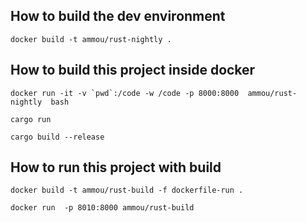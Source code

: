 ## How to build  the dev environment
``` docker build -t ammou/rust-nightly .  ```

## How to build  this project inside docker 

``` docker run -it -v `pwd`:/code -w /code -p 8000:8000  ammou/rust-nightly  bash ```

``` cargo run ```

```cargo build --release ```

## How to run this project with build
``` docker build -t ammou/rust-build -f dockerfile-run . ```

```docker run  -p 8010:8000 ammou/rust-build ```